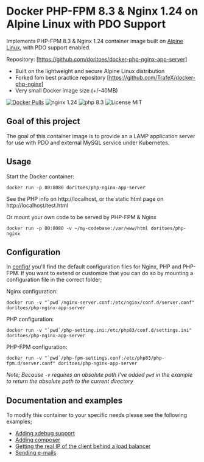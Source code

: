 # Docker PHP-FPM 8.3 & Nginx 1.24 on Alpine Linux with PDO Support
Implements PHP-FPM 8.3 & Nginx 1.24 container image built on [Alpine Linux](https://www.alpinelinux.org/), with PDO support enabled.

Repository: [https://github.com/doritoes/docker-php-nginx-app-server]


* Built on the lightweight and secure Alpine Linux distribution
* Forked fom best practice repository [https://github.com/TrafeX/docker-php-nginx]
* Very small Docker image size (+/-40MB)

[![Docker Pulls](https://img.shields.io/docker/pulls/doritoes/llhs.svg)](https://hub.docker.com/r/doritoes/llhs/)
![nginx 1.24](https://img.shields.io/badge/nginx-1.24-brightgreen.svg)
![php 8.3](https://img.shields.io/badge/php-8.3-brightgreen.svg)
![License MIT](https://img.shields.io/badge/license-MIT-blue.svg)

## Goal of this project
The goal of this container image is to provide an a LAMP application server for use with PDO and external MySQL service under Kubernetes.

## Usage

Start the Docker container:

    docker run -p 80:8080 doritoes/php-nginx-app-server

See the PHP info on http://localhost, or the static html page on http://localhost/test.html

Or mount your own code to be served by PHP-FPM & Nginx

    docker run -p 80:8080 -v ~/my-codebase:/var/www/html doritoes/php-nginx

## Configuration
In [config/](config/) you'll find the default configuration files for Nginx, PHP and PHP-FPM.
If you want to extend or customize that you can do so by mounting a configuration file in the correct folder;

Nginx configuration:

    docker run -v "`pwd`/nginx-server.conf:/etc/nginx/conf.d/server.conf" doritoes/php-nginx-app-server

PHP configuration:

    docker run -v "`pwd`/php-setting.ini:/etc/php83/conf.d/settings.ini" doritoes/php-nginx-app-server

PHP-FPM configuration:

    docker run -v "`pwd`/php-fpm-settings.conf:/etc/php83/php-fpm.d/server.conf" doritoes/php-nginx-app-server

_Note; Because `-v` requires an absolute path I've added `pwd` in the example to return the absolute path to the current directory_

## Documentation and examples
To modify this container to your specific needs please see the following examples;

* [Adding xdebug support](https://github.com/TrafeX/docker-php-nginx/blob/master/docs/xdebug-support.md)
* [Adding composer](https://github.com/TrafeX/docker-php-nginx/blob/master/docs/composer-support.md)
* [Getting the real IP of the client behind a load balancer](https://github.com/TrafeX/docker-php-nginx/blob/master/docs/real-ip-behind-loadbalancer.md)
* [Sending e-mails](https://github.com/TrafeX/docker-php-nginx/blob/master/docs/sending-emails.md)
